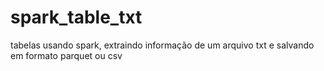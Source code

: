 # spark_table_txt
tabelas usando spark, extraindo informação de um arquivo txt e salvando em formato parquet ou csv
